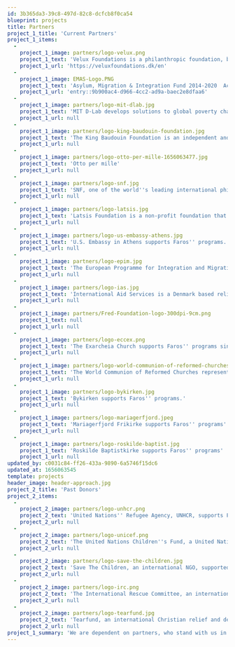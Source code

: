 ```yaml
---
id: 3b365da3-39c8-497d-82c8-dcfcb8f0ca54
blueprint: projects
title: Partners
project_1_title: 'Current Partners'
project_1_items:
  -
    project_1_image: partners/logo-velux.png
    project_1_text: 'Velux Foundations is a philanthropic foundation, based in Denmark that supports the Horizon Center.'
    project_1_url: 'https://veluxfoundations.dk/en'
  -
    project_1_image: EMAS-Logo.PNG
    project_1_text: 'Asylum, Migration & Integration Fund 2014-2020  Action co-funded by the EU  HOME/2020/AMIF/AG/EMAS/0132  MINISTRY OF MIGRATION AND ASYLUM'
    project_1_url: 'entry::9b900ac4-d966-4cc2-ad9a-baec2e8dfaa6'
  -
    project_1_image: partners/logo-mit-dlab.jpg
    project_1_text: 'MIT D-Lab develops solutions to global poverty challenges. It''s Faros'' partner at Horizon Center''s educational programs.'
    project_1_url: null
  -
    project_1_image: partners/logo-king-baudouin-foundation.jpg
    project_1_text: 'The King Baudouin Foundation is an independent and pluralistic foundation that supports Faros'' Horizon and Drop-in Center.'
    project_1_url: null
  -
    project_1_image: partners/logo-otto-per-mille-1656063477.jpg
    project_1_text: 'Otto per mille'
    project_1_url: null
  -
    project_1_image: partners/logo-snf.jpg
    project_1_text: 'SNF, one of the world''s leading international philanthropic organizations, supported our Drop-in Center.'
    project_1_url: null
  -
    project_1_image: partners/logo-latsis.jpg
    project_1_text: 'Latsis Foundation is a non-profit foundation that supported our shelter.'
    project_1_url: null
  -
    project_1_image: partners/logo-us-embassy-athens.jpg
    project_1_text: 'U.S. Embassy in Athens supports Faros'' programs.'
    project_1_url: null
  -
    project_1_image: partners/logo-epim.jpg
    project_1_text: 'The European Programme for Integration and Migration is an initiative of 25 private foundations that supports Faros'' Horizon and Drop-in Center.'
    project_1_url: null
  -
    project_1_image: partners/logo-ias.jpg
    project_1_text: 'International Aid Services is a Denmark based relief and development organization that supports Faros'' programs'
    project_1_url: null
  -
    project_1_image: partners/Fred-Foundation-logo-300dpi-9cm.png
    project_1_text: null
    project_1_url: null
  -
    project_1_image: partners/logo-eccex.png
    project_1_text: 'The Exarcheia Church supports Faros'' programs since its establishment in 2014'
    project_1_url: null
  -
    project_1_image: partners/logo-world-communion-of-reformed-churches.jpg
    project_1_text: 'The World Communion of Reformed Churches represents 100 million Christians worldwide. It supports Faros'' Drop-in Center.'
    project_1_url: null
  -
    project_1_image: partners/logo-bykirken.jpg
    project_1_text: 'Bykirken supports Faros'' programs.'
    project_1_url: null
  -
    project_1_image: partners/logo-mariagerfjord.jpeg
    project_1_text: 'Mariagerfjord Frikirke supports Faros'' programs'
    project_1_url: null
  -
    project_1_image: partners/logo-roskilde-baptist.jpg
    project_1_text: 'Roskilde Baptistkirke supports Faros'' programs'
    project_1_url: null
updated_by: c0031c84-ff26-433a-9890-6a5746f15dc6
updated_at: 1656063545
template: projects
header_image: header-approach.jpg
project_2_title: 'Past Donors'
project_2_items:
  -
    project_2_image: partners/logo-unhcr.png
    project_2_text: 'United Nations'' Refugee Agency, UNHCR, supports Faros'' Horizon Center and its educational programs.'
    project_2_url: null
  -
    project_2_image: partners/logo-unicef.png
    project_2_text: 'The United Nations Children''s Fund, a United Nations agency, supported Faros'' Family Center.'
    project_2_url: null
  -
    project_2_image: partners/logo-save-the-children.jpg
    project_2_text: 'Save The Children, an international NGO, supported our protection program at Elliniko Camp.'
    project_2_url: null
  -
    project_2_image: partners/logo-irc.png
    project_2_text: 'The International Rescue Committee, an international NGO, supported our Street Work program'
    project_2_url: null
  -
    project_2_image: partners/logo-tearfund.jpg
    project_2_text: 'Tearfund, an international Christian relief and development agency based in the UK, supported our Street Work program'
    project_2_url: null
project_1_summary: 'We are dependent on partners, who stand with us in our work. They are visible community leaders, foundations and advocates for Faros’ mission, co-convene events with us, and jointly develop programs and projects.'
---
```

